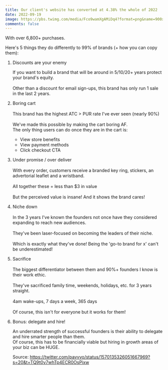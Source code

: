 ```yaml
---
title: Our client's website has converted at 4.38% the whole of 2022
date: 2022-09-19
image: https://pbs.twimg.com/media/Fco9wamXgAMiDq4?format=png&name=900x900
comments: false
---
```

With over 6,800+ purchases. 

Here's 5 things they do differently to 99% of brands (+ how you can copy them):

1. Discounts are your enemy

   If you want to build a brand that will be around in 5/10/20+ years protect your brand's equity. \
   \
   Other than a discount for email sign-ups, this brand has only run 1 sale in the last 2 years.
2. Boring cart\
   \
   This brand has the highest ATC > PUR rate I've ever seen (nearly 90%) \
   \
   We've made this possible by making the cart boring AF. 
   \
   The only thing users can do once they are in the cart is:

   * View store benefits
   * View payment methods
   * Click checkout CTA
3. Under promise / over deliver\
   \
   With every order, customers receive a branded key ring, stickers, an advertorial leaflet and a wristband.\
   \
   All together these = less than $3 in value\
   \
   But the perceived value is insane! And it shows the brand cares!


4. Niche down\
   \
   In the 3 years I've known the founders not once have they considered expanding to reach new audiences.\
   \
   They've been laser-focused on becoming the leaders of their niche.\
   \
   Which is exactly what they've done! Being the 'go-to brand for x' can't be underestimated!
5. Sacrifice\
   \
   The biggest differentiator between them and 90%+ founders I know is their work ethic.\
   \
   They've sacrificed family time, weekends, holidays, etc. for 3 years straight.\
   \
   4am wake-ups, 7 days a week, 365 days\
   \
   Of course, this isn't for everyone but it works for them!
6. Bonus: delegate and hire!

   An underrated strength of successful founders is their ability to delegate and hire smarter people than them. \
   Of course, this has to be financially viable but hiring in growth areas of your biz can be HUGE.

   S﻿ource: <https://twitter.com/pavvvo/status/1570135326051667969?s=20&t=TQ9t0v7whTp4ECR0OsPixw>